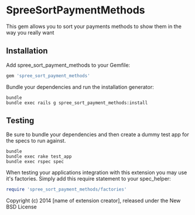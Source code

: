 SpreeSortPaymentMethods
=======================

This gem allows you to sort your payments methods to show them in the way you really want

Installation
------------

Add spree_sort_payment_methods to your Gemfile:

```ruby
gem 'spree_sort_payment_methods'
```

Bundle your dependencies and run the installation generator:

```shell
bundle
bundle exec rails g spree_sort_payment_methods:install
```

Testing
-------

Be sure to bundle your dependencies and then create a dummy test app for the specs to run against.

```shell
bundle
bundle exec rake test_app
bundle exec rspec spec
```

When testing your applications integration with this extension you may use it's factories.
Simply add this require statement to your spec_helper:

```ruby
require 'spree_sort_payment_methods/factories'
```

Copyright (c) 2014 [name of extension creator], released under the New BSD License
